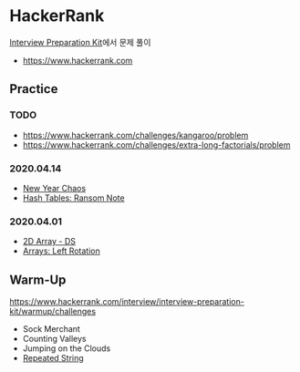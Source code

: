 # HackerRank
[Interview Preparation Kit](https://www.hackerrank.com/interview/interview-preparation-kit)에서 문제 풀이

* https://www.hackerrank.com

## Practice
### TODO
* https://www.hackerrank.com/challenges/kangaroo/problem
* https://www.hackerrank.com/challenges/extra-long-factorials/problem

### 2020.04.14
* [New Year Chaos](practice/new-year-chaos.md)
* [Hash Tables: Ransom Note](practice/ransom-note.md)

### 2020.04.01
* [2D Array - DS](practice/2d-array.md)
* [Arrays: Left Rotation](practice/arrays-left-rotation.md)

## Warm-Up
https://www.hackerrank.com/interview/interview-preparation-kit/warmup/challenges
* Sock Merchant
* Counting Valleys
* Jumping on the Clouds
* [Repeated String](warm-up/repeated-string.md)
